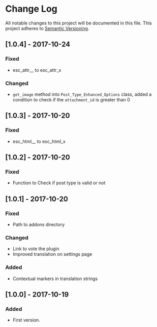# Change Log
All notable changes to this project will be documented in this file.
This project adheres to [Semantic Versioning](http://semver.org/).

 
## [1.0.4] - 2017-10-24

### Fixed
- esc_attr__ to esc_attr_x

### Changed
-  `get_image` method into `Post_Type_Enhanced_Options` class, added a condition to check if the `attachment_id` is greater than 0

## [1.0.3] - 2017-10-20

### Fixed
- esc_html__ to esc_html_x

## [1.0.2] - 2017-10-20

### Fixed
-  Function to Check if post type is valid or not

## [1.0.1] - 2017-10-20

### Fixed
- Path to addons directory

### Changed
- Link to vote the plugin
- Improved translation on settings page

### Added
- Contextual markers in translation strings

## [1.0.0] - 2017-10-19

### Added
- First version.
